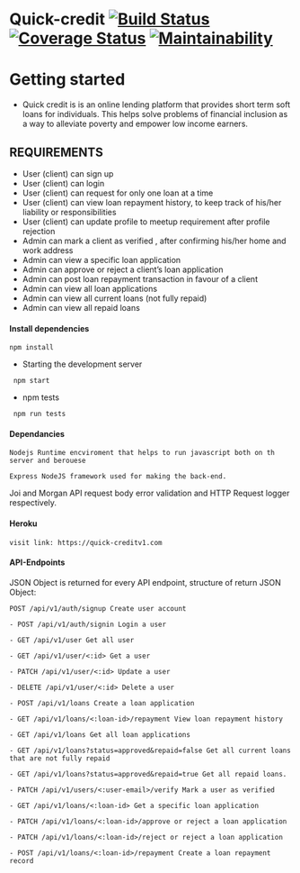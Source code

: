 # Quick-credit [![Build Status](https://travis-ci.org/ngabopatrick/Quick-credit.svg?branch=develop)](https://travis-ci.org/ngabopatrick/Quick-credit) [![Coverage Status](https://coveralls.io/repos/github/ngabopatrick/Quick-credit/badge.svg?branch=develop)](https://coveralls.io/github/ngabopatrick/Quick-credit?branch=develop) [![Maintainability](https://api.codeclimate.com/v1/badges/cd92c477487f93412024/maintainability)](https://codeclimate.com/github/ngabopatrick/Quick-credit/maintainability) 

# Getting started

- Quick credit is is an online lending platform that provides short term soft loans for individuals. This helps solve problems of financial inclusion as a way to alleviate poverty and empower low income earners.

## REQUIREMENTS
 - User (client) can sign up
 - User (client) can login
 - User (client) can request for only one loan at a time
 - User (client) can view loan repayment history, to keep track of his/her liability or responsibilities
 - User (client) can update profile to meetup requirement after profile rejection
 - Admin can mark a client as verified , after confirming his/her home and work address
 - Admin can view a specific loan application
 - Admin can approve or reject a client’s loan application
 - Admin can post loan repayment transaction in favour of a client
 - Admin can view all loan applications
 - Admin can view all current loans (not fully repaid)
 - Admin can view all repaid loans
 
 
#### Install dependencies
```
npm install
```
- Starting the development server
```
 npm start
 ```
 - npm tests

 ```
  npm run tests
  ```
#### Dependancies
```
Nodejs Runtime encviroment that helps to run javascript both on th server and berouese
```
```
Express NodeJS framework used for making the back-end.
```
Joi and Morgan API request body error validation and HTTP Request logger respectively.
#### Heroku
 ```
 visit link: https://quick-creditv1.com
 ```
#### API-Endpoints

JSON Object is returned for every API endpoint, structure of return JSON Object:
```
POST /api/v1/auth/signup Create user account

- POST /api/v1/auth/signin Login a user

- GET /api/v1/user Get all user

- GET /api/v1/user/<:id> Get a user

- PATCH /api/v1/user/<:id> Update a user

- DELETE /api/v1/user/<:id> Delete a user

- POST /api/v1/loans Create a loan application

- GET /api/v1/loans/<:loan-id>/repayment View loan repayment history

- GET /api/v1/loans Get all loan applications

- GET /api/v1/loans?status=approved&repaid=false Get all current loans that are not fully repaid

- GET /api/v1/loans?status=approved&repaid=true Get all repaid loans.

- PATCH /api/v1/users/<:user-email>/verify Mark a user as verified

- GET /api/v1/loans/<:loan-id> Get a specific loan application

- PATCH /api/v1/loans/<:loan-id>/approve or reject a loan application

- PATCH /api/v1/loans/<:loan-id>/reject or reject a loan application

- POST /api/v1/loans/<:loan-id>/repayment Create a loan repayment record


